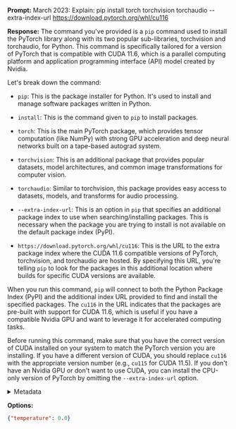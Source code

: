 **Prompt:**
March 2023: Explain: pip install torch torchvision torchaudio --extra-index-url https://download.pytorch.org/whl/cu116

**Response:**
The command you've provided is a `pip` command used to install the PyTorch library along with its two popular sub-libraries, torchvision and torchaudio, for Python. This command is specifically tailored for a version of PyTorch that is compatible with CUDA 11.6, which is a parallel computing platform and application programming interface (API) model created by Nvidia.

Let's break down the command:

- `pip`: This is the package installer for Python. It's used to install and manage software packages written in Python.

- `install`: This is the command given to `pip` to install packages.

- `torch`: This is the main PyTorch package, which provides tensor computation (like NumPy) with strong GPU acceleration and deep neural networks built on a tape-based autograd system.

- `torchvision`: This is an additional package that provides popular datasets, model architectures, and common image transformations for computer vision.

- `torchaudio`: Similar to torchvision, this package provides easy access to datasets, models, and transforms for audio processing.

- `--extra-index-url`: This is an option in `pip` that specifies an additional package index to use when searching/installing packages. This is necessary when the package you are trying to install is not available on the default package index (PyPI).

- `https://download.pytorch.org/whl/cu116`: This is the URL to the extra package index where the CUDA 11.6 compatible versions of PyTorch, torchvision, and torchaudio are hosted. By specifying this URL, you're telling `pip` to look for the packages in this additional location where builds for specific CUDA versions are available.

When you run this command, `pip` will connect to both the Python Package Index (PyPI) and the additional index URL provided to find and install the specified packages. The `cu116` in the URL indicates that the packages are pre-built with support for CUDA 11.6, which is useful if you have a compatible Nvidia GPU and want to leverage it for accelerated computing tasks.

Before running this command, make sure that you have the correct version of CUDA installed on your system to match the PyTorch version you are installing. If you have a different version of CUDA, you should replace `cu116` with the appropriate version number (e.g., `cu115` for CUDA 11.5). If you don't have an Nvidia GPU or don't want to use CUDA, you can install the CPU-only version of PyTorch by omitting the `--extra-index-url` option.

<details><summary>Metadata</summary>

- Duration: 10801 ms
- Datetime: 2023-11-07T16:41:32.379361
- Model: gpt-4-1106-preview

</details>

**Options:**
```json
{"temperature": 0.0}
```


